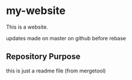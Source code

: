 # my-website

This is a website.

updates made on master on github before rebase

## Repository Purpose

this is just a readme file (from mergetool)
